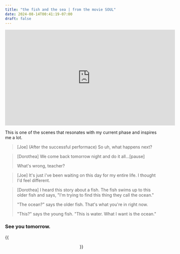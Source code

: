 ```yaml
---
title: "the fish and the sea | from the movie SOUL"
date: 2024-08-14T00:41:19-07:00
draft: false
---
```


<iframe width="560" height="315" src="https://www.youtube.com/embed/Pg7Zit2Thks?si=khmjEC2a8Qq8mJAT&amp;start=113" title="YouTube video player" frameborder="0" allow="accelerometer; autoplay; clipboard-write; encrypted-media; gyroscope; picture-in-picture; web-share" referrerpolicy="strict-origin-when-cross-origin" allowfullscreen></iframe>

This is one of the scenes that resonates with my current phase and inspires me a lot.

> [Joe] (After the successful performace) So uh, what happens next?

> [Dorothea] We come back tomorrow night and do it all...[pause] 
>
> What's wrong, teacher?

> [Joe] It's just i've been waiting on this day for my entire life. I thought I'd feel different.

> [Dorothea] I heard this story about a fish. The fish swims up to this older fish and says, "I'm trying to find this thing they call the ocean."
>
> "The ocean?" says the older fish. That's what you're in right now.
>
> "This?" says the young fish. "This is water. What I want is the ocean."

### See you tomorrow.

{{<figure align="center" src="/tattooed_heart/fish_and_ocean.jpeg" caption="left—Dorothea; right—Joe.">}}

